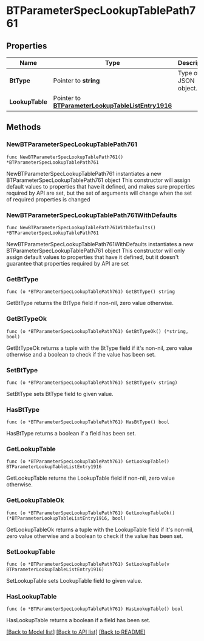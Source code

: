 # BTParameterSpecLookupTablePath761

## Properties

Name | Type | Description | Notes
------------ | ------------- | ------------- | -------------
**BtType** | Pointer to **string** | Type of JSON object. | [optional] 
**LookupTable** | Pointer to [**BTParameterLookupTableListEntry1916**](BTParameterLookupTableListEntry1916.md) |  | [optional] 

## Methods

### NewBTParameterSpecLookupTablePath761

`func NewBTParameterSpecLookupTablePath761() *BTParameterSpecLookupTablePath761`

NewBTParameterSpecLookupTablePath761 instantiates a new BTParameterSpecLookupTablePath761 object
This constructor will assign default values to properties that have it defined,
and makes sure properties required by API are set, but the set of arguments
will change when the set of required properties is changed

### NewBTParameterSpecLookupTablePath761WithDefaults

`func NewBTParameterSpecLookupTablePath761WithDefaults() *BTParameterSpecLookupTablePath761`

NewBTParameterSpecLookupTablePath761WithDefaults instantiates a new BTParameterSpecLookupTablePath761 object
This constructor will only assign default values to properties that have it defined,
but it doesn't guarantee that properties required by API are set

### GetBtType

`func (o *BTParameterSpecLookupTablePath761) GetBtType() string`

GetBtType returns the BtType field if non-nil, zero value otherwise.

### GetBtTypeOk

`func (o *BTParameterSpecLookupTablePath761) GetBtTypeOk() (*string, bool)`

GetBtTypeOk returns a tuple with the BtType field if it's non-nil, zero value otherwise
and a boolean to check if the value has been set.

### SetBtType

`func (o *BTParameterSpecLookupTablePath761) SetBtType(v string)`

SetBtType sets BtType field to given value.

### HasBtType

`func (o *BTParameterSpecLookupTablePath761) HasBtType() bool`

HasBtType returns a boolean if a field has been set.

### GetLookupTable

`func (o *BTParameterSpecLookupTablePath761) GetLookupTable() BTParameterLookupTableListEntry1916`

GetLookupTable returns the LookupTable field if non-nil, zero value otherwise.

### GetLookupTableOk

`func (o *BTParameterSpecLookupTablePath761) GetLookupTableOk() (*BTParameterLookupTableListEntry1916, bool)`

GetLookupTableOk returns a tuple with the LookupTable field if it's non-nil, zero value otherwise
and a boolean to check if the value has been set.

### SetLookupTable

`func (o *BTParameterSpecLookupTablePath761) SetLookupTable(v BTParameterLookupTableListEntry1916)`

SetLookupTable sets LookupTable field to given value.

### HasLookupTable

`func (o *BTParameterSpecLookupTablePath761) HasLookupTable() bool`

HasLookupTable returns a boolean if a field has been set.


[[Back to Model list]](../README.md#documentation-for-models) [[Back to API list]](../README.md#documentation-for-api-endpoints) [[Back to README]](../README.md)



